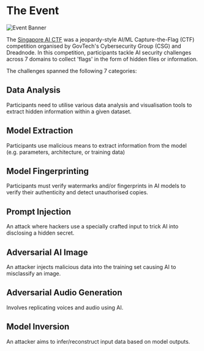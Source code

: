 # The Event

![Event Banner](SG_AI_CTF_Banner_With_Graphics.png "Event Banner")

The [Singapore AI CTF](https://www.tech.gov.sg/media/events/singapore-ai-ctf-2024/) was a jeopardy-style AI/ML Capture-the-Flag (CTF) competition organised by GovTech's Cybersecurity Group (CSG) and Dreadnode. In this competition, participants tackle AI security challenges across 7 domains to collect 'flags' in the form of hidden files or information.

The challenges spanned the following 7 categories:

## Data Analysis

Participants need to utilise various data analysis and visualisation tools to extract hidden information within a given dataset.

## Model Extraction

Participants use malicious means to extract information from the model (e.g. parameters, architecture, or training data)

## Model Fingerprinting

Participants must verify watermarks and/or fingerprints in AI models to verify their authenticity and detect unauthorised copies.

## Prompt Injection

An attack where hackers use a specially crafted input to trick AI into disclosing a hidden secret.

## Adversarial AI Image

An attacker injects malicious data into the training set causing AI to misclassify an image.

## Adversarial Audio Generation

Involves replicating voices and audio using AI.

## Model Inversion

An attacker aims to infer/reconstruct input data based on model outputs.

